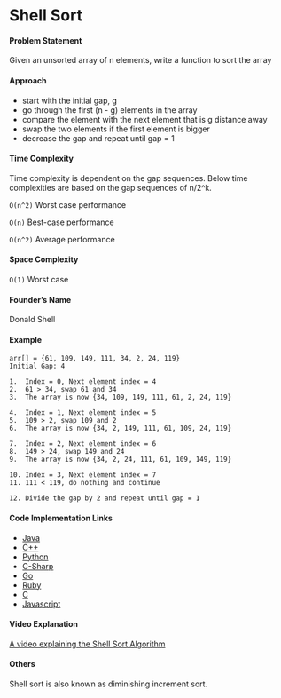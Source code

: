 Shell Sort
==========

#### Problem Statement

Given an unsorted array of n elements, write a function to sort the array

#### Approach

-   start with the initial gap, g
-   go through the first (n - g) elements in the array  
-   compare the element with the next element that is g distance away
-   swap the two elements if the first element is bigger
-   decrease the gap and repeat until gap = 1

#### Time Complexity

Time complexity is dependent on the gap sequences. Below time complexities are based on the gap sequences of n/2^k.

`O(n^2)` Worst case performance

`O(n)` Best-case performance

`O(n^2)` Average performance

#### Space Complexity

`O(1)` Worst case

#### Founder’s Name

Donald Shell

#### Example

    arr[] = {61, 109, 149, 111, 34, 2, 24, 119}
    Initial Gap: 4   

    1.  Index = 0, Next element index = 4
    2.  61 > 34, swap 61 and 34
    3.  The array is now {34, 109, 149, 111, 61, 2, 24, 119}

    4.  Index = 1, Next element index = 5
    5.  109 > 2, swap 109 and 2
    6.  The array is now {34, 2, 149, 111, 61, 109, 24, 119}

    7.  Index = 2, Next element index = 6
    8.  149 > 24, swap 149 and 24
    9.  The array is now {34, 2, 24, 111, 61, 109, 149, 119}

    10. Index = 3, Next element index = 7
    11. 111 < 119, do nothing and continue

    12. Divide the gap by 2 and repeat until gap = 1

#### Code Implementation Links

-   [Java](https://github.com/TheAlgorithms/Java/blob/master/Sorts/ShellSort.java)
-   [C++](https://github.com/TheAlgorithms/C-Plus-Plus/blob/master/Sorting/Shell%20Sort.cpp)
-   [Python](https://github.com/TheAlgorithms/Python/blob/master/sorts/shell_sort.py)
-   [C-Sharp](https://github.com/TheAlgorithms/C-Sharp/blob/master/sorts/shell_sort.cs)
-   [Go](https://github.com/TheAlgorithms/Go/blob/master/sorts/shell_sort.go)
-   [Ruby](https://github.com/TheAlgorithms/Ruby/blob/master/Sorting/shell_sort.rb)
-   [C](https://github.com/TheAlgorithms/C/blob/master/sorting/shellSort.c)
-   [Javascript](https://github.com/TheAlgorithms/Javascript/blob/master/Sorts/shellSort.js)

#### Video Explanation

[A video explaining the Shell Sort Algorithm](https://www.youtube.com/watch?v=H8NiFkGu2PY)

#### Others

Shell sort is also known as diminishing increment sort.
